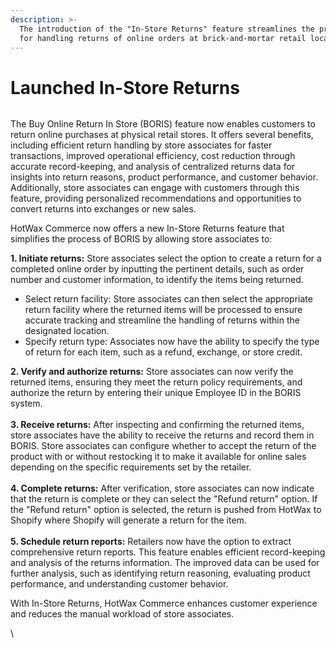 ```yaml
---
description: >-
  The introduction of the "In-Store Returns" feature streamlines the procedure
  for handling returns of online orders at brick-and-mortar retail locations.
---
```


# Launched In-Store Returns

<figure><img src="https://www.hotwax.co/hubfs/Returns%20flow.png" alt=""><figcaption></figcaption></figure>

The Buy Online Return In Store (BORIS) feature now enables customers to return online purchases at physical retail stores. It offers several benefits, including efficient return handling by store associates for faster transactions, improved operational efficiency, cost reduction through accurate record-keeping, and analysis of centralized returns data for insights into return reasons, product performance, and customer behavior. Additionally, store associates can engage with customers through this feature, providing personalized recommendations and opportunities to convert returns into exchanges or new sales.

HotWax Commerce now offers a new In-Store Returns feature that simplifies the process of BORIS by allowing store associates to:

**1. Initiate returns:** Store associates select the option to create a return for a completed online order by inputting the pertinent details, such as order number and customer information, to identify the items being returned.

* Select return facility: Store associates can then select the appropriate return facility where the returned items will be processed to ensure accurate tracking and streamline the handling of returns within the designated location.
* Specify return type: Associates now have the ability to specify the type of return for each item, such as a refund, exchange, or store credit.

**2. Verify and authorize returns:** Store associates can now verify the returned items, ensuring they meet the return policy requirements, and authorize the return by entering their unique Employee ID in the BORIS system.\
\
**3. Receive returns:** After inspecting and confirming the returned items, store associates have the ability to receive the returns and record them in BORIS. Store associates can configure whether to accept the return of the product with or without restocking it to make it available for online sales depending on the specific requirements set by the retailer.\
\
**4. Complete returns:** After verification, store associates can now indicate that the return is complete or they can select the "Refund return" option. If the "Refund return" option is selected, the return is pushed from HotWax to Shopify where Shopify will generate a return for the item.\
\
**5. Schedule return reports:** Retailers now have the option to extract comprehensive return reports. This feature enables efficient record-keeping and analysis of the returns information. The improved data can be used for further analysis, such as identifying return reasoning, evaluating product performance, and understanding customer behavior.

With In-Store Returns, HotWax Commerce enhances customer experience and reduces the manual workload of store associates.

\\
